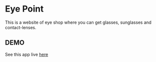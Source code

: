 # Eye Point

This is a website of eye shop where you can get glasses, sunglasses and contact-lenses.

## DEMO

See this app live <a href="https://shubhamdutta2000.github.io/EyePoint/" >here</a>
